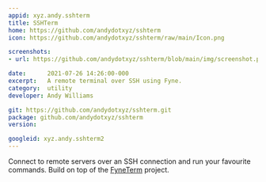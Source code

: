 ```yaml
---
appid: xyz.andy.sshterm
title: SSHTerm
home: https://github.com/andydotxyz/sshterm
icon: https://github.com/andydotxyz/sshterm/raw/main/Icon.png

screenshots:
- url: https://github.com/andydotxyz/sshterm/blob/main/img/screenshot.png?raw=true

date:      2021-07-26 14:26:00-000
excerpt:   A remote terminal over SSH using Fyne.
category:  utility
developer: Andy Williams

git: https://github.com/andydotxyz/sshterm.git
package: github.com/andydotxyz/sshterm
version: 

googleid: xyz.andy.sshterm2
---
```


Connect to remote servers over an SSH connection and run your favourite commands.
Build on top of the [FyneTerm](https://github.com/fyne-io/terminal) project.
